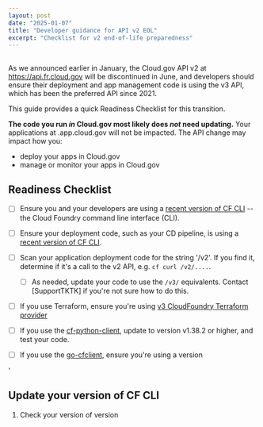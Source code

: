 ```yaml
---
layout: post
date: "2025-01-07"
title: "Developer guidance for API v2 EOL"
excerpt: "Checklist for v2 end-of-life preparedness"
---
```


## 

As we announced earlier in January, the Cloud.gov API v2 at 
<https://api.fr.cloud.gov> will be discontinued in June, and 
developers should ensure their deployment and app management
code is using the v3 API, which has been the preferred API since 2021.

This guide provides a quick Readiness Checklist for this transition.

**The code you run _in_ Cloud.gov most likely does _not_ need
updating.** Your applications at <appname>.app.cloud.gov will not
be impacted. The API change may impact how you:

* deploy your apps in Cloud.gov
* manage or monitor your apps in Cloud.gov

## Readiness Checklist

- [ ] Ensure you and your developers are using a [recent version of CF CLI](#update-your-version-of-cf-cli) -- the Cloud Foundry command line interface (CLI).
- [ ] Ensure your deployment code, such as your CD pipeline, is using a [recent version of CF CLI](#update-your-version-of-cf-cli).
- [ ] Scan your application deployment code for the string '/v2'. If you find it, determine if it's a call to the v2 API, e.g. `cf curl /v2/....`.
  - [ ] As needed, update your code to use the `/v3/` equivalents. Contact [SupportTKTK] if you're not sure how to do this.
- [ ] If you use Terraform, ensure you're using [v3 CloudFoundry Terraform provider](https://github.com/cloudfoundry/terraform-provider-cloudfoundry)
- [ ] If you use the [cf-python-client](https://github.com/cloudfoundry-community/cf-python-client/), update to version v1.38.2 or higher, and test your code.
- [ ] If you use the [go-cfclient](https://github.com/cloudfoundry/go-cfclient), ensure you're using a version 



'
## Update your version of CF CLI

1. Check your version of version 


